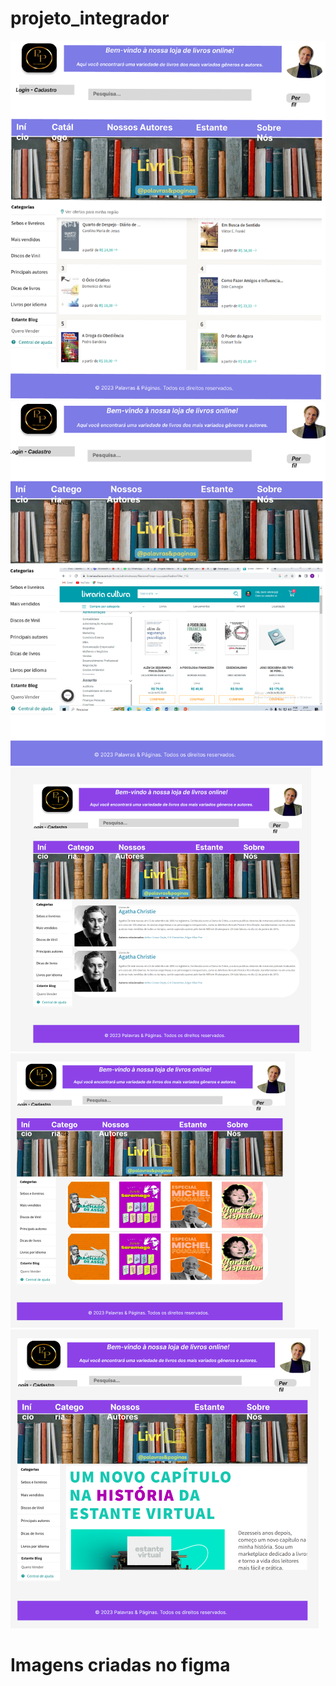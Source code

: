 # projeto_integrador

<img src="/assets/img/pagina_inicial_categoria.png">
<img src="/assets/img/categoria.png">
<img src="/assets/img/nossos_autores.png">
<img src="/assets/img/estante.png">
<img src="/assets/img/sobre_nos.png">

# Imagens criadas no figma
